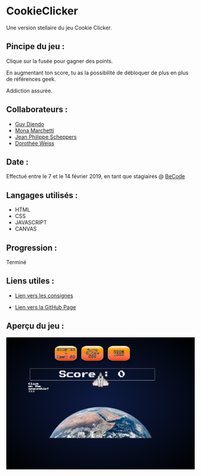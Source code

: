 # CookieClicker

Une version stellaire du jeu Cookie Clicker.

## Pincipe du jeu :

Clique sur la fusée pour gagner des points.

En augmentant ton score, tu as la possibilité de débloquer de plus en plus de références geek.

Addiction assurée.

## Collaborateurs :

+ [Guy Djendo](https://github.com/Ho-Be-One)
+ [Mona Marchetti](https://github.com/MonaMarchetti)
+ [Jean Philippe Scheppers](https://github.com/jpscheppers)
+ [Dorothée Weiss](https://github.com/doropro)

## Date :

Effectué entre le 7 et le 14 février 2019, en tant que stagiaires @ [BeCode](https://github.com/becodeorg)

## Langages utilisés :

+ HTML
+ CSS
+ JAVASCRIPT
+ CANVAS

## Progression :

Terminé

## Liens utiles :

+ [Lien vers les consignes](https://github.com/becodeorg/BXL-Johnson-3.9/tree/master/Projets/coockie-clicker)

+ [Lien vers la GitHub Page](https://jpscheppers.github.io/CookieClicker/)

## Aperçu du jeu :

![Apercu jeu](img/ScreenshotCookieClicker.png)
